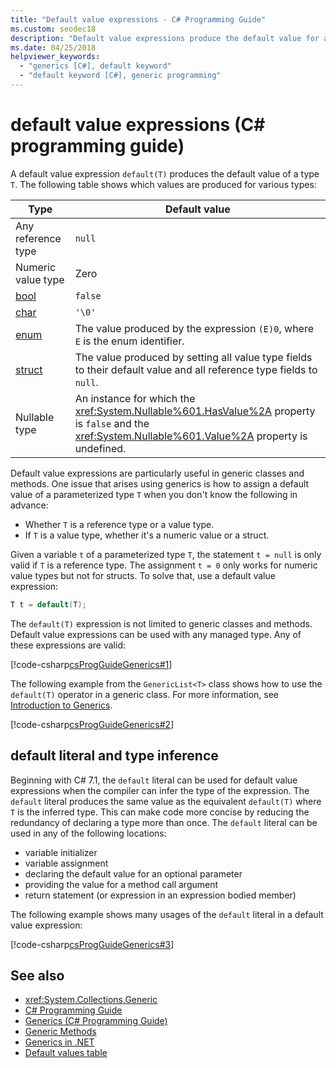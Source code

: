 ```yaml
---
title: "Default value expressions - C# Programming Guide"
ms.custom: seodec18
description: "Default value expressions produce the default value for any reference type or value type"
ms.date: 04/25/2018
helpviewer_keywords: 
  - "generics [C#], default keyword"
  - "default keyword [C#], generic programming"
---
```

# default value expressions (C# programming guide)

A default value expression `default(T)` produces the default value of a type `T`. The following table shows which values are produced for various types:

|Type|Default value|
|---------|---------|
|Any reference type|`null`|
|Numeric value type|Zero|
|[bool](../../language-reference/keywords/bool.md)|`false`|
|[char](../../language-reference/keywords/char.md)|`'\0'`|
|[enum](../../language-reference/keywords/enum.md)|The value produced by the expression `(E)0`, where `E` is the enum identifier.|
|[struct](../../language-reference/keywords/struct.md)|The value produced by setting all value type fields to their default value and all reference type fields to `null`.|
|Nullable type|An instance for which the <xref:System.Nullable%601.HasValue%2A> property is `false` and the <xref:System.Nullable%601.Value%2A> property is undefined.|

Default value expressions are particularly useful in generic classes and methods. One issue that arises using generics is how to assign a default value of a parameterized type `T` when you don't know the following in advance:

- Whether `T` is a reference type or a value type.
- If `T` is a value type, whether it's a numeric value or a struct.

 Given a variable `t` of a parameterized type `T`, the statement `t = null` is only valid if `T` is a reference type. The assignment `t = 0` only works for numeric value types but not for structs. To solve that, use a default value expression:

```csharp
T t = default(T);
```

The `default(T)` expression is not limited to generic classes and methods. Default value expressions can be used with any managed type. Any of these expressions are valid:

 [!code-csharp[csProgGuideGenerics#1](../../../../samples/snippets/csharp/programming-guide/statements-expressions-operators/default-value-expressions.cs)]

 The following example from the `GenericList<T>` class shows how to use the `default(T)` operator in a generic class. For more information, see [Introduction to Generics](../generics/introduction-to-generics.md).

 [!code-csharp[csProgGuideGenerics#2](../../../../samples/snippets/csharp/VS_Snippets_VBCSharp/csProgGuideGenerics/CS/Generics.cs#Snippet41)]

## default literal and type inference

Beginning with C# 7.1, the `default` literal can be used for default value expressions when the compiler can infer the type of the expression. The `default` literal produces the same value as the equivalent `default(T)` where `T` is the inferred type. This can make code more concise by reducing the redundancy of declaring a type more than once. The `default` literal can be used in any of the following locations:

- variable initializer
- variable assignment
- declaring the default value for an optional parameter
- providing the value for a method call argument
- return statement (or expression in an expression bodied member)

The following example shows many usages of the `default` literal in a default value expression:

[!code-csharp[csProgGuideGenerics#3](../../../../samples/snippets/csharp/programming-guide/statements-expressions-operators/default-literal.cs)]

## See also

- <xref:System.Collections.Generic>
- [C# Programming Guide](../index.md)
- [Generics (C# Programming Guide)](../generics/index.md)
- [Generic Methods](../generics/generic-methods.md)
- [Generics in .NET](~/docs/standard/generics/index.md)
- [Default values table](../../language-reference/keywords/default-values-table.md)
